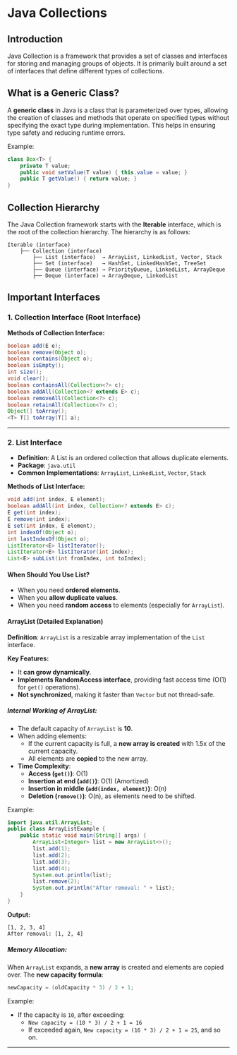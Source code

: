 # Java Collections

## Introduction
Java Collection is a framework that provides a set of classes and interfaces for storing and managing groups of objects. It is primarily built around a set of interfaces that define different types of collections.

## What is a Generic Class?
A **generic class** in Java is a class that is parameterized over types, allowing the creation of classes and methods that operate on specified types without specifying the exact type during implementation. This helps in ensuring type safety and reducing runtime errors.

Example:
```java
class Box<T> {
    private T value;
    public void setValue(T value) { this.value = value; }
    public T getValue() { return value; }
}
```

## Collection Hierarchy
The Java Collection framework starts with the **Iterable** interface, which is the root of the collection hierarchy. The hierarchy is as follows:

```
Iterable (interface)
    ├── Collection (interface)
        ├── List (interface)  → ArrayList, LinkedList, Vector, Stack
        ├── Set (interface)   → HashSet, LinkedHashSet, TreeSet
        ├── Queue (interface) → PriorityQueue, LinkedList, ArrayDeque
        ├── Deque (interface) → ArrayDeque, LinkedList
```

## Important Interfaces

### 1. Collection Interface (Root Interface)
**Methods of Collection Interface:**
```java
boolean add(E e);
boolean remove(Object o);
boolean contains(Object o);
boolean isEmpty();
int size();
void clear();
boolean containsAll(Collection<?> c);
boolean addAll(Collection<? extends E> c);
boolean removeAll(Collection<?> c);
boolean retainAll(Collection<?> c);
Object[] toArray();
<T> T[] toArray(T[] a);
```

---

### 2. List Interface
- **Definition**: A List is an ordered collection that allows duplicate elements.
- **Package**: `java.util`
- **Common Implementations**: `ArrayList`, `LinkedList`, `Vector`, `Stack`

**Methods of List Interface:**
```java
void add(int index, E element);
boolean addAll(int index, Collection<? extends E> c);
E get(int index);
E remove(int index);
E set(int index, E element);
int indexOf(Object o);
int lastIndexOf(Object o);
ListIterator<E> listIterator();
ListIterator<E> listIterator(int index);
List<E> subList(int fromIndex, int toIndex);
```

#### When Should You Use List?
- When you need **ordered elements**.
- When you **allow duplicate values**.
- When you need **random access** to elements (especially for `ArrayList`).

#### ArrayList (Detailed Explanation)
**Definition**: `ArrayList` is a resizable array implementation of the `List` interface.

**Key Features:**
- It **can grow dynamically**.
- **Implements RandomAccess interface**, providing fast access time (O(1) for `get()` operations).
- **Not synchronized**, making it faster than `Vector` but not thread-safe.

##### Internal Working of ArrayList:
- The default capacity of `ArrayList` is **10**.
- When adding elements:
  - If the current capacity is full, a **new array is created** with 1.5x of the current capacity.
  - All elements are **copied** to the new array.
- **Time Complexity**:
  - **Access (`get()`)**: O(1)
  - **Insertion at end (`add()`)**: O(1) (Amortized)
  - **Insertion in middle (`add(index, element)`)**: O(n)
  - **Deletion (`remove()`)**: O(n), as elements need to be shifted.

Example:
```java
import java.util.ArrayList;
public class ArrayListExample {
    public static void main(String[] args) {
        ArrayList<Integer> list = new ArrayList<>();
        list.add(1);
        list.add(2);
        list.add(3);
        list.add(4);
        System.out.println(list);
        list.remove(2);
        System.out.println("After removal: " + list);
    }
}
```
**Output:**
```
[1, 2, 3, 4]
After removal: [1, 2, 4]
```

##### Memory Allocation:
When `ArrayList` expands, a **new array** is created and elements are copied over. The **new capacity formula**:
```java
newCapacity = (oldCapacity * 3) / 2 + 1;
```
Example:
- If the capacity is `10`, after exceeding:
  - `New capacity = (10 * 3) / 2 + 1 = 16`
  - If exceeded again, `New capacity = (16 * 3) / 2 + 1 = 25`, and so on.

---

